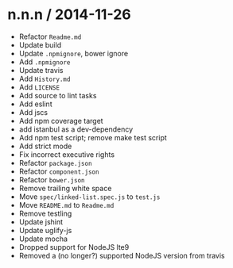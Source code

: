 
n.n.n / 2014-11-26
==================

 * Refactor `Readme.md`
 * Update build
 * Update `.npmignore`, bower ignore
 * Add `.npmignore`
 * Update travis
 * Add `History.md`
 * Add `LICENSE`
 * Add source to lint tasks
 * Add eslint
 * Add jscs
 * Add npm coverage target
 * add istanbul as a dev-dependency
 * Add npm test script; remove make test script
 * Add strict mode
 * Fix incorrect executive rights
 * Refactor `package.json`
 * Refactor `component.json`
 * Refactor `bower.json`
 * Remove trailing white space
 * Move `spec/linked-list.spec.js` to `test.js`
 * Move `README.md` to `Readme.md`
 * Remove testling
 * Update jshint
 * Update uglify-js
 * Update mocha
 * Dropped support for NodeJS lte9
 * Removed a (no longer?) supported NodeJS version from travis
